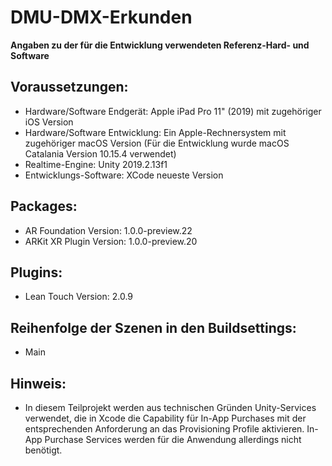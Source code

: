 # DMU-DMX-Erkunden

<b>Angaben zu der für die Entwicklung verwendeten Referenz-Hard- und Software</b>

## Voraussetzungen:
- Hardware/Software Endgerät: Apple iPad Pro 11" (2019) mit zugehöriger iOS Version
- Hardware/Software Entwicklung: Ein Apple-Rechnersystem mit zugehöriger macOS Version (Für die Entwicklung wurde macOS Catalania Version 10.15.4 verwendet)
- Realtime-Engine: Unity 2019.2.13f1
- Entwicklungs-Software: XCode neueste Version

## Packages:
- AR Foundation Version: 1.0.0-preview.22
- ARKit XR Plugin Version: 1.0.0-preview.20

## Plugins:
- Lean Touch Version: 2.0.9

## Reihenfolge der Szenen in den Buildsettings:
- Main

## Hinweis:
- In diesem Teilprojekt werden aus technischen Gründen Unity-Services verwendet, die in Xcode die Capability für In-App Purchases mit der entsprechenden Anforderung an das Provisioning Profile aktivieren. In-App Purchase Services werden für die Anwendung allerdings nicht benötigt.


